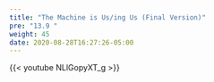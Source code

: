 ```yaml
---
title: "The Machine is Us/ing Us (Final Version)"
pre: "13.9 "
weight: 45
date: 2020-08-28T16:27:26-05:00
---
```


{{< youtube NLlGopyXT_g >}}

